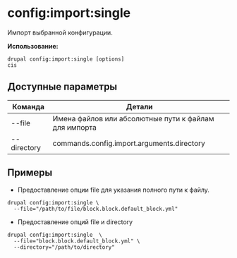 # config:import:single
Импорт выбранной конфигурации.

**Использование:**
```
drupal config:import:single [options]
cis
```

## Доступные параметры
Команда | Детали
-------|-------------
--file | Имена файлов или абсолютные пути к файлам для импорта
--directory | commands.config.import.arguments.directory

## Примеры
* Предоставление опции file для указания полного пути к файлу.
```
drupal config:import:single \
  --file="/path/to/file/block.block.default_block.yml"
```
* Предоставление опций file и directory
```
drupal config:import:single  \
  --file="block.block.default_block.yml" \
  --directory="/path/to/directory"
```
